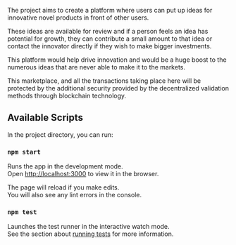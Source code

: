 The project aims to create a platform where users can put up ideas for innovative novel products in front of other users. 

These ideas are available for review and if a person feels an idea has potential for growth, they can contribute a small amount to that idea or contact the innovator directly if they wish to make bigger investments. 

This platform would help drive innovation and would be a huge boost to the numerous ideas that are never able to make it to the markets.

This marketplace, and all the transactions taking place here will be protected by the additional security provided by the decentralized validation methods through blockchain technology.

## Available Scripts

In the project directory, you can run:

### `npm start`

Runs the app in the development mode.<br>
Open [http://localhost:3000](http://localhost:3000) to view it in the browser.

The page will reload if you make edits.<br>
You will also see any lint errors in the console.

### `npm test`

Launches the test runner in the interactive watch mode.<br>
See the section about [running tests](https://facebook.github.io/create-react-app/docs/running-tests) for more information.


